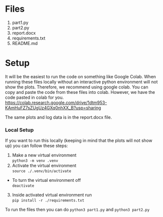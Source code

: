<!-- # Setup

### Run Part 1

1. Open a new google colab notebook
2. Paste code
3. Tap run
4. Graphs and statistce values will output
5. Adjust learning rate (alpha) and iterations accordingly


### Run Part 2

1. `python3 part2.py`

- It takes a while to finish processing
- When done it should print "Log file has been saved" along with a matplotlib warning of being unable to perfrom plt.show()
- This should give you a part2_log.txt file with the output
- This output and the graph generated by matplotlib are pasted in the report document -->

# Files

1. part1.py
2. part2.py
3. report.docx
4. requirements.txt
5. README.md

# Setup

It will be the easiest to run the code on something like Google Colab. When running these files locally without an interactive python environment will not show the plots. Therefore, we recommend using google colab. You can copy and paste the code from these files into colab. However, we have the code pasted in colab for you.
https://colab.research.google.com/drive/1dtm953-KAmHuFZ7sZUgUz4GXq0nhXX_B?usp=sharing

The same plots and log data is in the report.docx file.

### Local Setup
If you want to run this locally (keeping in mind that the plots will not show up) you can follow these steps:


1. Make a new virtual environment <br />
   `python3 -m venv .venv`
2. Activate the virtual environment <br />
   `source ./.venv/bin/activate` <br />

- To turn the virtual environment off <br />
  `deactivate`

3. Inside activated virtual environment run <br />
   `pip install -r ./requirements.txt`

To run the files then you can do `python3 part1.py` and `python3 part2.py`